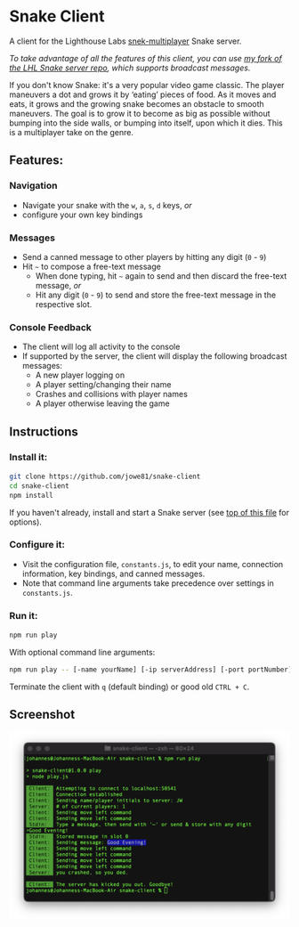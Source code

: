 # Snake Client
A client for the Lighthouse Labs [snek-multiplayer](https://github.com/lighthouse-labs/snek-multiplayer) Snake server.

_To take advantage of all the features of this client, you can use [my fork of the LHL Snake server repo](https://github.com/jowe81/snek-multiplayer), which supports broadcast messages._

If you don't know Snake: it's a very popular video game classic. The player maneuvers a dot and grows it by ‘eating’ pieces of food. As it moves and eats, it grows and the growing snake becomes an obstacle to smooth maneuvers. The goal is to grow it to become as big as possible without bumping into the side walls, or bumping into itself, upon which it dies. This is a multiplayer take on the genre.

## Features:

### Navigation
* Navigate your snake with the `w`, `a`, `s`, `d` keys, _or_
* configure your own key bindings

### Messages
* Send a canned message to other players by hitting any digit (`0` - `9`)
* Hit `~` to compose a free-text message
  * When done typing, hit `~` again to send and then discard the free-text message, _or_
  * Hit any digit (`0` - `9`) to send and store the free-text message in the respective slot.

### Console Feedback
* The client will log all activity to the console
* If supported by the server, the client will display the following broadcast messages:
  * A new player logging on
  * A player setting/changing their name
  * Crashes and collisions with player names
  * A player otherwise leaving the game

## Instructions
### Install it:
```bash
git clone https://github.com/jowe81/snake-client
cd snake-client
npm install
```
If you haven't already, install and start a Snake server (see [top of this file](#snake-client) for options).

### Configure it:
* Visit the configuration file, ```constants.js```, to edit your name, connection information, key bindings, and canned messages.
* Note that command line arguments take precedence over settings in ```constants.js```.

### Run it:
```bash
npm run play
```
With optional command line arguments:
```bash
npm run play -- [-name yourName] [-ip serverAddress] [-port portNumber]
```
Terminate the client with `q` (default binding) or good old `CTRL + C`.

## Screenshot
![snake-client-screenshot.png](./snake-client-screenshot.png)
